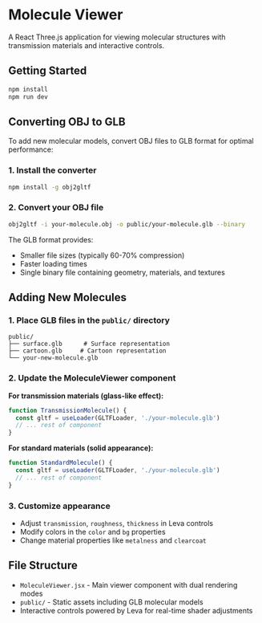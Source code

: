 # Molecule Viewer

A React Three.js application for viewing molecular structures with transmission materials and interactive controls.

## Getting Started

```bash
npm install
npm run dev
```

## Converting OBJ to GLB

To add new molecular models, convert OBJ files to GLB format for optimal performance:

### 1. Install the converter
```bash
npm install -g obj2gltf
```

### 2. Convert your OBJ file
```bash
obj2gltf -i your-molecule.obj -o public/your-molecule.glb --binary
```

The GLB format provides:
- Smaller file sizes (typically 60-70% compression)
- Faster loading times
- Single binary file containing geometry, materials, and textures

## Adding New Molecules

### 1. Place GLB files in the `public/` directory
```
public/
├── surface.glb      # Surface representation
├── cartoon.glb     # Cartoon representation
└── your-new-molecule.glb
```

### 2. Update the MoleculeViewer component

**For transmission materials (glass-like effect):**
```jsx
function TransmissionMolecule() {
  const gltf = useLoader(GLTFLoader, './your-molecule.glb')
  // ... rest of component
}
```

**For standard materials (solid appearance):**
```jsx
function StandardMolecule() {
  const gltf = useLoader(GLTFLoader, './your-molecule.glb')
  // ... rest of component
}
```

### 3. Customize appearance
- Adjust `transmission`, `roughness`, `thickness` in Leva controls
- Modify colors in the `color` and `bg` properties
- Change material properties like `metalness` and `clearcoat`

## File Structure

- `MoleculeViewer.jsx` - Main viewer component with dual rendering modes
- `public/` - Static assets including GLB molecular models
- Interactive controls powered by Leva for real-time shader adjustments 